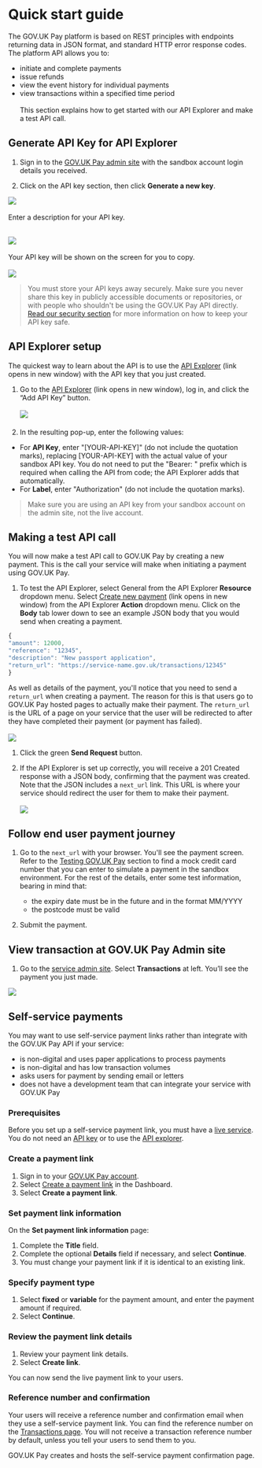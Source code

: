 # Quick start guide

The GOV.UK Pay platform is based on REST principles with endpoints returning data in JSON format, and standard HTTP error response codes. The platform API allows you to:

- initiate and complete payments
- issue refunds
- view the event history for individual payments
- view transactions within a specified time period
<br /><br />
This section explains how to get started with our API Explorer and make a test API call.

## Generate API Key for API Explorer

1. Sign in to the [GOV.UK Pay admin site](https://selfservice.payments.service.gov.uk/) with the sandbox account login details you received.

1. Click on the API key section, then click **Generate a new key**.

![](images/pay_9.png)
 <br /><br />Enter a description for your API key. <br /><br />
 
 
![](images/DescribeAPIKey+image2.png)
<br /><br />Your API key will be shown on the screen for you to copy.<br /><br /> ![](images/NewKeygenerate+image+3.png)


<blockquote>You must store your API keys away securely. Make sure you never share this key in publicly accessible documents or repositories, or with people who shouldn't be using the GOV.UK Pay API directly. <a href="https://docs.payments.service.gov.uk/#security">Read our security section</a> for more information on how to keep your API key safe.</blockquote>

## API Explorer setup

The quickest way to learn about the API is to use the <a href="https://gds-payments.gelato.io/api-explorer/" target="blank">API Explorer</a> (link opens in new window) with the API key that you just created.

1. Go to the <a href="https://gds-payments.gelato.io/api-explorer/" target="blank">API Explorer</a> (link opens in new window), log in, and click the “Add API Key” button.<br/><br/>
![](images/pay-add-api-key.png)
<br/><br/>
1.  In the resulting pop-up, enter the following values:
  + For **API Key**, enter "[YOUR-API-KEY]" (do not include the quotation marks), replacing [YOUR-API-KEY] with the actual value of your sandbox API key. You do not need to put the "Bearer: " prefix which is required when calling the API from code; the API Explorer adds that automatically.
  + For **Label**, enter "Authorization" (do not include the quotation marks).

> Make sure you are using an API key from your sandbox account on the admin site, not the live account.

## Making a test API call

You will now make a test API call to GOV.UK Pay by creating a new payment. This is the call your service will make when 
initiating a payment using GOV.UK Pay.

1. To test the API Explorer, select General from the API Explorer **Resource** dropdown menu. Select <a href="https://gds-payments.gelato.io/api-explorer/gov-uk-pay-api/versions/1.0.2/general/create-new-payment" target="blank">Create new payment</a> (link opens in new window) from the API Explorer **Action** dropdown menu. Click on the **Body** tab lower down to see an example JSON body that you would send when creating a payment.

```javascript
{
"amount": 12000,
"reference": "12345",
"description": "New passport application",
"return_url": "https://service-name.gov.uk/transactions/12345"
}
```

As well as details of the payment, you'll notice that you need to send a ``return_url`` when creating a payment. The reason for this is that users go to GOV.UK Pay hosted pages to actually make their payment.
The ``return_url`` is the URL of a page on your service that the user will be redirected to after they have completed their payment (or payment has failed).
<br/><br/>
![](https://s3-eu-west-1.amazonaws.com/pay-govuk-documentation/pay-api-explorer-createpay.png)

1. Click the green **Send Request** button.

1. If the API Explorer is set up correctly, you will receive a 201 Created response with a JSON body, confirming that the payment was created. Note that the JSON includes a ``next_url`` link. This URL is where your service should redirect the user for them to make their payment.
<br/><br/>
![](https://s3-eu-west-1.amazonaws.com/pay-govuk-documentation/pay-api-explorer-response.png)

## Follow end user payment journey

1. Go to the ``next_url`` with your browser. You'll see the payment screen. Refer to the [Testing GOV.UK Pay](https://docs.payments.service.gov.uk/#testing-gov-uk-pay) section to find a mock credit card number that you can enter to simulate a payment in the sandbox environment. For the rest of the details, enter some test information, bearing in mind that:
    + the expiry date must be in the future and in the format MM/YYYY
    + the postcode must be valid

1. Submit the payment.

## View transaction at GOV.UK Pay Admin site

1. Go to the [service admin site](https://selfservice.payments.service.gov.uk/). Select **Transactions** at left. You’ll see the payment you just made.

![](images/transaction+list+image+4.png)

## Self-service payments

You may want to use self-service payment links rather than integrate with the GOV.UK Pay API if your service:

- is non-digital and uses paper applications to process payments
- is non-digital and has low transaction volumes
- asks users for payment by sending email or letters
- does not have a development team that can integrate your service with GOV.UK Pay

### Prerequisites

Before you set up a self-service payment link, you must have a [live service](/#switching-to-live). You do not need an [API key](/#generate-api-key-for-api-explorer) or to use the [API explorer](/#api-explorer-setup).

### Create a payment link

1. Sign in to your [GOV.UK Pay account](https://selfservice.payments.service.gov.uk/).
1. Select [Create a payment link](https://selfservice.payments.service.gov.uk/create-payment-link) in the Dashboard.
1. Select __Create a payment link__.

### Set payment link information

On the __Set payment link information__ page:

1. Complete the __Title__ field.  
1. Complete the optional __Details__ field if necessary, and select __Continue__.
1. You must change your payment link if it is identical to an existing link.

### Specify payment type

1. Select __fixed__ or __variable__ for the payment amount, and enter the payment amount if required.
1. Select __Continue__.

### Review the payment link details

1. Review your payment link details.
1. Select __Create link__.

You can now send the live payment link to your users.

### Reference number and confirmation

Your users will receive a reference number and confirmation email when they use a self-service payment link. You can find the reference number on the [Transactions page](https://selfservice.payments.service.gov.uk/transactions). You will not receive a transaction reference number by default, unless you tell your users to send them to you.

GOV.UK Pay creates and hosts the self-service payment confirmation page.
